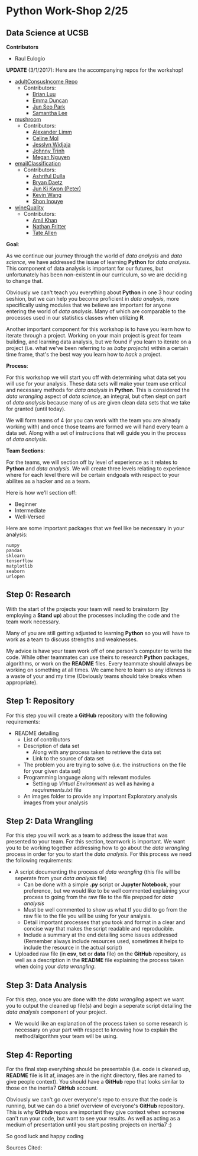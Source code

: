 # Python Work-Shop 2/25
## Data Science at UCSB 

**Contributors**
+ Raul Eulogio

**UPDATE** (3/1/2017):
Here are the accompanying repos for the workshop!

+ [adultConsusIncome Repo](https://github.com/junseo-park/adultCensusIncome)
	+ Contributors:
		+ [Brian Luu](https://github.com/brianluu17)
		+ [Emma Duncan](https://github.com/emmanduncan)
		+ [Jun Seo Park](https://github.com/junseo-park)
		+ [Samantha Lee](https://github.com/samanthaklee)
+ [mushroom](https://github.com/limzy-alex/pythonWorkshop)
	+ Contributors:
		+ [Alexander Limm](https://github.com/limzy-alex)
		+ [Celine Mol](https://github.com/celinemol)
		+ [Jesslyn Widjaja](https://github.com/jesswidjaja)
		+ [Johnny Trinh](https://github.com/iggytrinh)
		+ [Megan Nguyen](https://github.com/nguyenmmegan)
+ [emailClassification](https://github.com/Inouyesan/EmailClassification_Python)	
	+ Contributors:
		+ [Ashriful Dulla](https://github.com/ashriful)
		+ [Bryan Daetz](https://github.com/bryandaetz)
		+ [Jun Ki Kwon (Peter)](https://github.com/)
		+ [Kevin Wang](https://github.com/kwang1092)
		+ [Shon Inouye](https://github.com/Inouyesan)
+ [wineQuality](https://github.com/Njfritter/pythonHackathonAdvanced)
	+ Contributors:
		+ [Amil Khan](https://github.com/amilworks)
		+ [Nathan Fritter](https://github.com/Njfritter)
		+ [Tate Allen](https://github.com/tallen11)

**Goal**: 

As we continue our journey through the world of *data analysis* and *data science*, we have addressed the issue of learning **Python** for *data analysis*. This component of data analysis is important for our futures, but unfortunately has been non-existent in our curriculum, so we are deciding to change that. 

Obviously we can't teach you everything about **Python** in one 3 hour coding seshion, but we can help you become proficient in *data analysis*, more specifically using modules that we believe are important for anyone entering the world of *data analysis*. Many of which are comparable to the processes used in our statistics classes when utilizing **R**. 

Another important component for this workshop is to have you learn how to iterate through a project. Working on your main project is great for team building, and learning data analysis, but we found if you learn to iterate on a project (i.e. what we've been referring to as *baby projects*) within a certain time frame, that's the best way you learn how to *hack* a project. 

**Process**:

For this workshop we will start you off with determining what data set you will use for your analysis. These data sets will make your team use critical and necessary methods for *data analysis* in **Python**. This is considered the *data wrangling* aspect of *data science*, an integral, but often slept on part of *data analysis* because many of us are given clean data sets that we take for granted (until today).

We will form teams of 4 (or you can work with the team you are already working with) and once those teams are formed we will hand every team a data set. Along with a set of instructions that will guide you in the process of *data analysis*. 

**Team Sections**:

For the teams, we will section off by level of experience as it relates to **Python** and *data analysis*. We will create three levels relating to experience where for each level there will be certain endgoals with respect to your abilites as a hacker and as a team. 

Here is how we'll section off:
+ Beginner 
+ Intermediate
+ Well-Versed

Here are some important packages that we feel like be necessary in your analysis:

	numpy
	pandas
	sklearn
	tensorflow
	matplotlib
	seaborn 
	urlopen

## **Step 0: Research**

With the start of the projects your team will need to brainstorm (by employing a **Stand up**) about the processes including the code and the team work necessary. 

Many of you are still getting adjusted to learning **Python** so you will have to work as a team to discuss strengths and weaknesses. 

My advice is have your team work off of one person's computer to write the code. While other teammates can use theirs to research **Python** packages, algorithms, or work on the **README** files. Every teammate should always be working on something at all times. We came here to learn so any idleness is a waste of your and my time (Obviously teams should take breaks when appropriate).


## **Step 1: Repository**

For this step you will create a **GitHub** repository with the following requirements:
+ README detailing
	+ List of contributors
	+ Description of data set 
		+ Along with any process taken to retrieve the data set
		+ Link to the source of data set 
	+ The problem you are trying to solve (i.e. the instructions on the file for your given data set)
	+ Programming language along with relevant modules
		+ Setting up *Virtual Environment* as well as having a *requirements.txt* file
	+ An images folder to provide any important Exploratory analysis images from your analysis 
## **Step 2: Data Wrangling**

For this step you will work as a team to address the issue that was presented to your team. For this section, teamwork is important. We want you to be working together addressing how to go about the *data wrangling* process in order for you to start the *data analysis*. For this process we need the following requirements:
+ A script documenting the process of *data wrangling* (this file will be seperate from your *data analysis* file)
	+ Can be done with a simple **.py** script or **Jupyter Notebook**, your preference, but we would like to be well commented explaining your process to going from the raw file to the file prepped for *data analysis* 
	+ Must be well commented to show us what tf you did to go from the raw file to the file you will be using for your analysis. 
	+ Detail important processes that you took and format in a clear and concise way that makes the script readable and reproducible. 
	+ Include a summary at the end detailing some issues addressed (Remember always include resources used, sometimes it helps to include the resource in the actual script)
+ Uploaded raw file (in **csv**, **txt** or **data** file) on the **GitHub** repository, as well as a description in the **README** file explaining the process taken when doing your *data wrangling*. 

## **Step 3: Data Analysis** 

For this step, once you are done with the *data wrangling* aspect we want you to output the cleaned up file(s) and begin a seperate script detailing the *data analysis* component of your project. 
+ We would like an explanation of the process taken so some research is necessary on your part with respect to knowing how to explain the method/algorithm your team will be using.  

## **Step 4: Reporting**

For the final step everything should be presentable (i.e. code is cleaned up, **README** file is lit af, images are in the right directory, files are named to give people context). You should have a **GitHub** repo that looks similar to those on the inertia7 **GitHub** account.

Obviously we can't go over everyone's repo to ensure that the code is running, but we can do a brief overview of everyone's **GitHub** repository. This is why **GitHub** repos are important they give context when someone can't run your code, but want to see your results. As well as acting as a medium of presentation until you start posting projects on inertia7 :)

So good luck and happy coding


Sources Cited:
 

